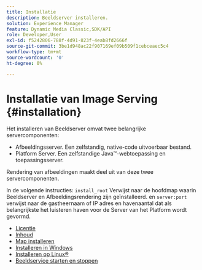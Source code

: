 ```yaml
---
title: Installatie
description: Beeldserver installeren.
solution: Experience Manager
feature: Dynamic Media Classic,SDK/API
role: Developer,User
exl-id: f5242806-788f-4d91-823f-4eab8fd2666f
source-git-commit: 3be1d948ac22f907169ef09b509f1cebceaec5c4
workflow-type: tm+mt
source-wordcount: '0'
ht-degree: 0%

---
```


# Installatie van Image Serving {#installation}

Het installeren van Beeldserver omvat twee belangrijke servercomponenten:

* Afbeeldingsserver. Een zelfstandig, native-code uitvoerbaar bestand.
* Platform Server. Een zelfstandige Java™-webtoepassing en toepassingsserver.

Rendering van afbeeldingen maakt deel uit van deze twee servercomponenten.

In de volgende instructies: `install_root` Verwijst naar de hoofdmap waarin Beeldserver en Afbeeldingsrendering zijn geïnstalleerd. en `server:port` verwijst naar de gastheernaam of IP adres en havenaantal dat als belangrijkste het luisteren haven voor de Server van het Platform wordt gevormd.

* [Licentie](c-licensing.md)
* [Inhoud](c-contents.md)
* [Map installeren](c-install-folder.md)
* [Installeren in Windows](t-installing-on-windows/t-installing-on-windows.md)
* [Installeren op Linux®](c-installing-linux/c-installing-linux.md)
* [Beeldservice starten en stoppen](t-starting-and-stopping/t-starting-and-stopping.md)
